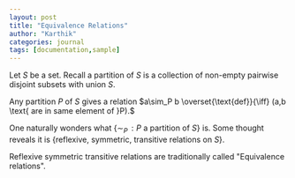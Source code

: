 ```yaml
---
layout: post
title: "Equivalence Relations"
author: "Karthik"
categories: journal
tags: [documentation,sample]
---
```


Let $S$ be a set. Recall a partition of $S$ is a collection of non-empty pairwise disjoint subsets with union $S$. 

Any partition $P$ of $S$ gives a relation $a\sim_P b \overset{\text{def}}{\iff} (a,b \text{ are in same element of }P).$

One naturally wonders what $\{\sim_P \, : P\text{ a partition of }S\}$ is. Some thought reveals it is $\{\text{reflexive, symmetric, transitive relations on } S\}$. 

Reflexive symmetric transitive relations are traditionally called "Equivalence relations". 
